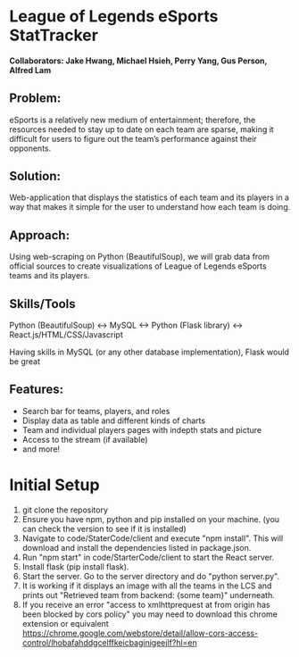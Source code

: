 # League of Legends eSports StatTracker
#### Collaborators: Jake Hwang, Michael Hsieh, Perry Yang, Gus Person, Alfred Lam

## Problem:
eSports is a relatively new medium of entertainment; therefore, the resources needed to stay up to date on each team are sparse, making it difficult for users to figure out the team’s performance against their opponents.

## Solution:
Web-application that displays the statistics of each team and its players in a way that makes it simple for the user to understand how each team is doing.

## Approach:
Using web-scraping on Python (BeautifulSoup), we will grab data from official sources to create visualizations of League of Legends eSports teams and its players.

## Skills/Tools
Python (BeautifulSoup) <-> MySQL <-> Python (Flask library) <-> React.js/HTML/CSS/Javascript

Having skills in MySQL (or any other database implementation), Flask would be great

## Features:
* Search bar for teams, players, and roles
* Display data as table and different kinds of charts
* Team and individual players pages with indepth stats and picture
* Access to the stream (if available)
* and more!

# Initial Setup
1. git clone the repository
2. Ensure you have npm, python and pip installed on your machine.  (you can check the version to see if it is installed)
3. Navigate to code/StaterCode/client and execute "npm install". This will download and install the dependencies listed in package.json.
4. Run "npm start" in code/StarterCode/client to start the React server.
5. Install flask (pip install flask).
6. Start the server. Go to the server directory and do "python server.py".
7. It is working if it displays an image with all the teams in the LCS and prints out "Retrieved team from backend: {some team}" underneath.
8. If you receive an error "access to xmlhttprequest at from origin has been blocked by cors policy" you may need to download this chrome extension or equivalent https://chrome.google.com/webstore/detail/allow-cors-access-control/lhobafahddgcelffkeicbaginigeejlf?hl=en
